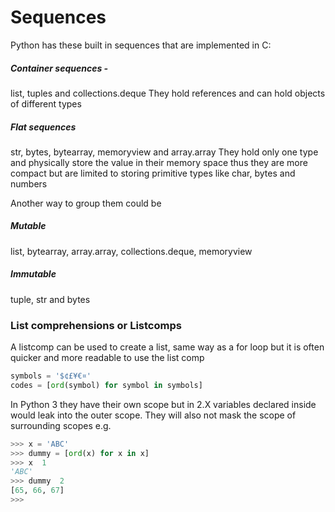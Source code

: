 # Sequences

Python has these built in sequences that are implemented in C:

##### Container sequences - 
list, tuples and collections.deque
They hold references and can hold objects of different types

##### Flat sequences
str, bytes, bytearray, memoryview and array.array 
They hold only one type and physically store the value in their memory space thus they are more compact but are limited to storing primitive types like char, bytes and numbers

Another way to group them could be 

##### Mutable
list, bytearray, array.array, collections.deque, memoryview

##### Immutable
tuple, str and bytes

### List comprehensions or Listcomps
A listcomp can be used to create a list, same way as a for loop but it is often quicker and more readable to use the list comp
```python
symbols = '$¢£¥€¤'
codes = [ord(symbol) for symbol in symbols]
```
In Python 3 they have their own scope but in 2.X variables declared inside would leak into the outer scope. They will also not mask the scope of surrounding scopes e.g. 

```python
>>> x = 'ABC'
>>> dummy = [ord(x) for x in x]
>>> x  1
'ABC'
>>> dummy  2
[65, 66, 67]
>>>
```
